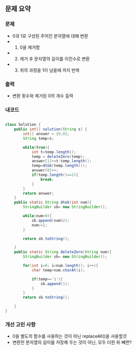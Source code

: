 ## 문제 요약

### 문제

- 0과 1로 구성된 주어진 문자열에 대해 변환
- 1. 0을 제거함
- 2. 제거 후 문자열의 길이를 이진수로 변환
- 3. 위의 과정을 1이 남을때 까지 반복

### 출력

- 변환 횟수와 제거된 0의 개수 출력

### 내코드

```java

class Solution {
    public int[] solution(String s) {
        int[] answer = {0,0};
        String temp=s;

        while(true){
            int t=temp.length();
            temp = deleteZero(temp);
            answer[1]+=t-temp.length();
            temp=dtob(temp.length());
            answer[0]++;
            if(temp.length()==1){
                break;
            }
        }
        return answer;
    }
    public static String dtob(int num){
        StringBuilder sb= new StringBuilder();

        while(num>0){
            sb.append(num%2);
            num/=2;
        }

        return sb.toString();

    }
    public static String deleteZero(String num){
        StringBuilder sb= new StringBuilder();

        for(int i=0; i<num.length(); i++){
            char temp=num.charAt(i);

            if(temp=='1'){
                sb.append(1);
            }
        }
        return sb.toString();

    }
}

```

### 개선 고민 사항

- 0을 별도의 함수를 사용하는 것이 아닌 replaceAll()을 사용할것
- 변환전 문자열의 길이를 저장해 두는 것이 아닌, 모두 더한 뒤 빼면?
